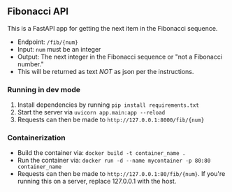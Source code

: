 ## Fibonacci API

This is a FastAPI app for getting the next item in the Fibonacci sequence.

- Endpoint: `/fib/{num}`
- Input: `num` must be an integer
- Output: The next integer in the Fibonacci sequence or "not a Fibonacci number."
- This will be returned as text _NOT_ as json per the instructions.

### Running in dev mode
1. Install dependencies by running `pip install requirements.txt`
2. Start the server via `uvicorn app.main:app --reload`
3. Requests can then be made to `http://127.0.0.1:8000/fib/{num}`

### Containerization
- Build the container via: `docker build -t container_name .`
- Run the container via: `docker run -d --name mycontainer -p 80:80 container_name`
- Requests can then be made to `http://127.0.0.1:80/fib/{num}`. If you're running this on a server, replace 127.0.0.1 with the host.
